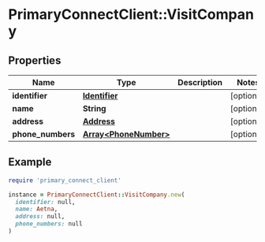 # PrimaryConnectClient::VisitCompany

## Properties

| Name | Type | Description | Notes |
| ---- | ---- | ----------- | ----- |
| **identifier** | [**Identifier**](Identifier.md) |  | [optional] |
| **name** | **String** |  | [optional] |
| **address** | [**Address**](Address.md) |  | [optional] |
| **phone_numbers** | [**Array&lt;PhoneNumber&gt;**](PhoneNumber.md) |  | [optional] |

## Example

```ruby
require 'primary_connect_client'

instance = PrimaryConnectClient::VisitCompany.new(
  identifier: null,
  name: Aetna,
  address: null,
  phone_numbers: null
)
```

